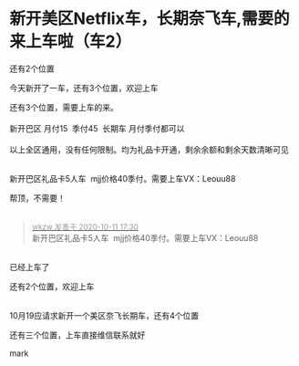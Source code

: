 # 新开美区Netflix车，长期奈飞车,需要的来上车啦（车2）


还有2个位置 <img src="static/image/smiley/yct/019.gif" smilieid="49" border="0" alt="" />

今天新开了一车，还有3个位置，欢迎上车

还有3个位置，需要上车的来。<br />
<br />
新开巴区 月付15&nbsp;&nbsp;季付45&nbsp;&nbsp;长期车 月付季付都可以<br />
<br />
以上全区通用，没有任何限制。均为礼品卡开通，剩余余额和剩余天数清晰可见

<img id="aimg_UzoJ2" onclick="zoom(this, this.src, 0, 0, 0)" class="zoom" src="https://ftp.bmp.ovh/imgs/2020/10/20ba8f9d7ee48dd1.png" onmouseover="img_onmouseoverfunc(this)" onload="thumbImg(this)" border="0" alt="" /><br />
<br />
新开巴区礼品卡5人车&nbsp;&nbsp;mjj价格40季付。需要上车VX：Leouu88&nbsp;&nbsp;

帮顶，不需要！<br />
<br />
<img src="static/image/smiley/default/time.gif" smilieid="15" border="0" alt="" /><img src="static/image/smiley/default/time.gif" smilieid="15" border="0" alt="" /><img src="static/image/smiley/default/time.gif" smilieid="15" border="0" alt="" />

<div class="quote"><blockquote><font size="2"><a href="https://www.hostloc.com/forum.php?mod=redirect&amp;goto=findpost&amp;pid=9285639&amp;ptid=751522" target="_blank"><font color="#999999">wkzw 发表于 2020-10-11 17:30</font></a></font><br />
新开巴区礼品卡5人车&nbsp;&nbsp;mjj价格40季付。需要上车VX：Leouu88</blockquote></div><br />
已经上车了 <img src="static/image/smiley/yct/022.gif" smilieid="42" border="0" alt="" />

还有2个位置，欢迎上车

<img id="aimg_Kyl1Z" onclick="zoom(this, this.src, 0, 0, 0)" class="zoom" src="https://ftp.bmp.ovh/imgs/2020/10/f70fb963e0cef681.png" onmouseover="img_onmouseoverfunc(this)" onload="thumbImg(this)" border="0" alt="" /><br />
<br />
10月19应请求新开一个美区奈飞长期车，还有4个位置

还有三个位置，上车直接维信联系就好

mark
